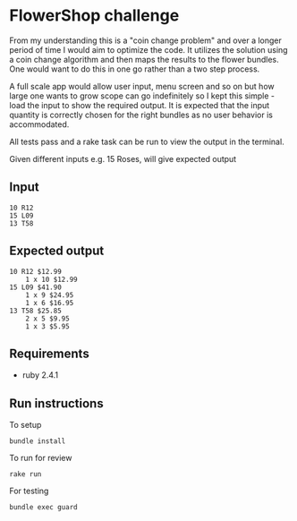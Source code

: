 # FlowerShop challenge

From my understanding this is a "coin change problem" and over a longer period of time I would aim to optimize the code. It utilizes the solution using a coin change algorithm and then maps the results to the flower bundles. One would want to do this in one go rather than a two step process.

A full scale app would allow user input, menu screen and so on but how large one wants to grow scope can go indefinitely so I kept this simple - load the input to show the required output. It is expected that the input quantity is correctly chosen for the right bundles as no user behavior is accommodated.

All tests pass and a rake task can be run to view the output in the terminal.

Given different inputs e.g. 15 Roses, will give expected output

## Input

```
10 R12
15 L09
13 T58
```

## Expected output

```
10 R12 $12.99
    1 x 10 $12.99
15 L09 $41.90
    1 x 9 $24.95
    1 x 6 $16.95
13 T58 $25.85
    2 x 5 $9.95
    1 x 3 $5.95
```

## Requirements

- ruby 2.4.1

## Run instructions

To setup

```
bundle install
```

To run for review

```
rake run
```

For testing

```
bundle exec guard
```
